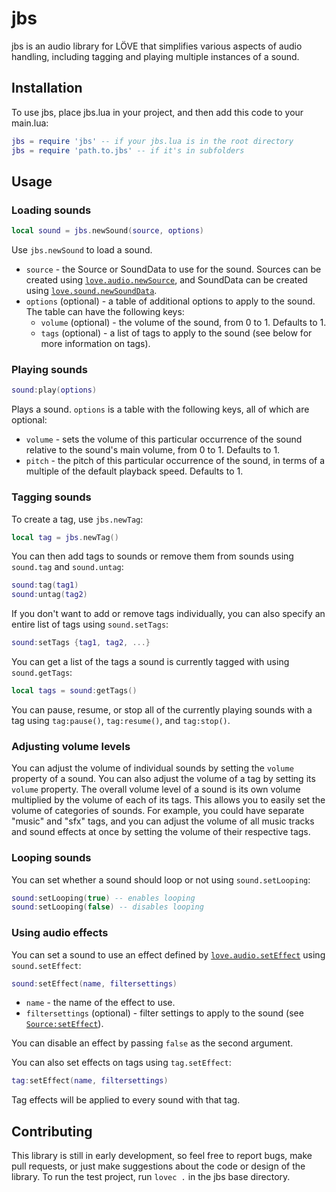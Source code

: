 # jbs

jbs is an audio library for LÖVE that simplifies various aspects of audio handling, including tagging and playing multiple instances of a sound.

## Installation

To use jbs, place jbs.lua in your project, and then add this code to your main.lua:

```lua
jbs = require 'jbs' -- if your jbs.lua is in the root directory
jbs = require 'path.to.jbs' -- if it's in subfolders
```

## Usage

### Loading sounds

```lua
local sound = jbs.newSound(source, options)
```

Use `jbs.newSound` to load a sound.
- `source` - the Source or SoundData to use for the sound. Sources can be created using [`love.audio.newSource`](https://love2d.org/wiki/love.audio.newSource), and SoundData can be created using [`love.sound.newSoundData`](https://love2d.org/wiki/love.sound.newSoundData).
- `options` (optional) - a table of additional options to apply to the sound. The table can have the following keys:
    - `volume` (optional) - the volume of the sound, from 0 to 1. Defaults to 1.
    - `tags` (optional) - a list of tags to apply to the sound (see below for more information on tags).

### Playing sounds

```lua
sound:play(options)
```

Plays a sound. `options` is a table with the following keys, all of which are optional:
- `volume` - sets the volume of this particular occurrence of the sound relative to the sound's main volume, from 0 to 1. Defaults to 1.
- `pitch` - the pitch of this particular occurrence of the sound, in terms of a multiple of the default playback speed. Defaults to 1.

### Tagging sounds

To create a tag, use `jbs.newTag`:

```lua
local tag = jbs.newTag()
```

You can then add tags to sounds or remove them from sounds using `sound.tag` and `sound.untag`:

```lua
sound:tag(tag1)
sound:untag(tag2)
```

If you don't want to add or remove tags individually, you can also specify an entire list of tags using `sound.setTags`:

```lua
sound:setTags {tag1, tag2, ...}
```

You can get a list of the tags a sound is currently tagged with using `sound.getTags`:

```lua
local tags = sound:getTags()
```

You can pause, resume, or stop all of the currently playing sounds with a tag using `tag:pause()`, `tag:resume()`, and `tag:stop()`.

### Adjusting volume levels

You can adjust the volume of individual sounds by setting the `volume` property of a sound. You can also adjust the volume of a tag by setting its `volume` property. The overall volume level of a sound is its own volume multiplied by the volume of each of its tags. This allows you to easily set the volume of categories of sounds. For example, you could have separate "music" and "sfx" tags, and you can adjust the volume of all music tracks and sound effects at once by setting the volume of their respective tags.

### Looping sounds

You can set whether a sound should loop or not using `sound.setLooping`:

```lua
sound:setLooping(true) -- enables looping
sound:setLooping(false) -- disables looping
```

### Using audio effects

You can set a sound to use an effect defined by [`love.audio.setEffect`](https://love2d.org/wiki/love.audio.setEffect) using `sound.setEffect`:

```lua
sound:setEffect(name, filtersettings)
```

- `name` - the name of the effect to use.
- `filtersettings` (optional) - filter settings to apply to the sound (see [`Source:setEffect`](https://love2d.org/wiki/Source:setEffect)).

You can disable an effect by passing `false` as the second argument.

You can also set effects on tags using `tag.setEffect`:

```lua
tag:setEffect(name, filtersettings)
```

Tag effects will be applied to every sound with that tag.

## Contributing

This library is still in early development, so feel free to report bugs, make pull requests, or just make suggestions about the code or design of the library. To run the test project, run `lovec .` in the jbs base directory.
